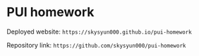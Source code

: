 # PUI homework

Deployed website: `https://skysyun000.github.io/pui-homework`

Repository link: `https://github.com/skysyun000/pui-homework`
